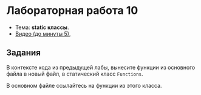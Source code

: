 # Лабораторная работа 10

- Тема: **static классы**.
- [Видео (до минуты 5)](https://www.youtube.com/watch?v=zeuNRQBdwuY&list=PL4sUOB8DjVlVVw9Yx_tUO7fRPDYeaACXD&index=7), 

## Задания

В контексте кода из предыдущей лабы,
вынесите функции из основного файла в новый файл,
в статический класс `Functions`.

В основном файле ссылайтесь на функции из этого класса.
